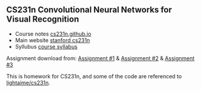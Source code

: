 ## CS231n Convolutional Neural Networks for Visual Recognition

- Course notes [cs231n.github.io](http://cs231n.github.io/)
- Main website [stanford cs231n](http://cs231n.stanford.edu/index.html)
- Syllubus [course syllabus](http://cs231n.stanford.edu/syllabus.html)

Assignment download from: [Assignment #1](http://cs231n.stanford.edu/assignments/2016/winter1516_assignment1.zip) & [Assignment #2](http://cs231n.stanford.edu/assignments/2016/winter1516_assignment2.zip) & [Assignment #3](http://cs231n.stanford.edu/assignments/2016/winter1516_assignment3.zip)

This is homework for CS231n, and some of the code are referenced to [lightaime/cs231n](https://github.com/lightaime/cs231n).
